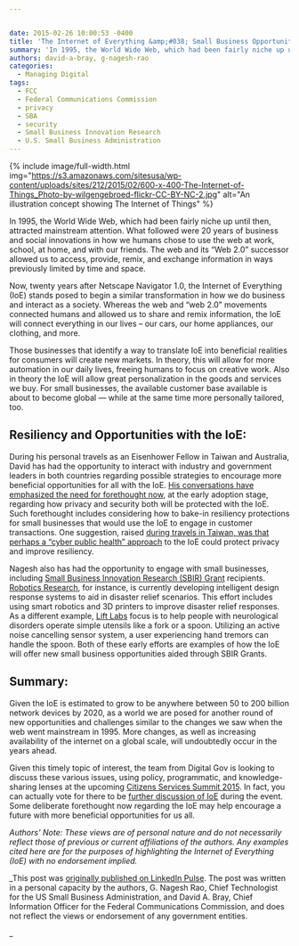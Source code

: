 ```yaml
---


date: 2015-02-26 10:00:53 -0400
title: 'The Internet of Everything &amp;#038; Small Business Opportunities'
summary: 'In 1995, the World Wide Web, which had been fairly niche up until then, attracted mainstream attention. What followed were 20 years of business and social innovations in how we humans chose to use the web at work, school, at home, and with our friends. The web and its &amp;#8220;Web 2.0&amp;#8221; successor allowed us to'
authors: david-a-bray, g-nagesh-rao
categories:
  - Managing Digital
tags:
  - FCC
  - Federal Communications Commission
  - privacy
  - SBA
  - security
  - Small Business Innovation Research
  - U.S. Small Business Administration
---
```



{% include image/full-width.html img="https://s3.amazonaws.com/sitesusa/wp-content/uploads/sites/212/2015/02/600-x-400-The-Internet-of-Things_Photo-by-wilgengebroed-flickr-CC-BY-NC-2.jpg" alt="An illustration concept showing The Internet of Things" %} 

In 1995, the World Wide Web, which had been fairly niche up until then, attracted mainstream attention. What followed were 20 years of business and social innovations in how we humans chose to use the web at work, school, at home, and with our friends. The web and its &#8220;Web 2.0&#8221; successor allowed us to access, provide, remix, and exchange information in ways previously limited by time and space.

Now, twenty years after Netscape Navigator 1.0, the Internet of Everything (IoE) stands posed to begin a similar transformation in how we do business and interact as a society. Whereas the web and “web 2.0” movements connected humans and allowed us to share and remix information, the IoE will connect everything in our lives – our cars, our home appliances, our clothing, and more.

Those businesses that identify a way to translate IoE into beneficial realities for consumers will create new markets. In theory, this will allow for more automation in our daily lives, freeing humans to focus on creative work. Also in theory the IoE will allow great personalization in the goods and services we buy. For small businesses, the available customer base available is about to become global &#8212; while at the same time more personally tailored, too.

## Resiliency and Opportunities with the IoE:

During his personal travels as an Eisenhower Fellow in Taiwan and Australia, David has had the opportunity to interact with industry and government leaders in both countries regarding possible strategies to encourage more beneficial opportunities for all with the IoE. [His conversations have emphasized the need for forethought now](https://www.linkedin.com/pulse/australia-internet-everything-david-bray), at the early adoption stage, regarding how privacy and security both will be protected with the IoE. Such forethought includes considering how to bake-in resiliency protections for small businesses that would use the IoE to engage in customer transactions. One suggestion, raised [during travels in Taiwan, was that perhaps a “cyber public health” approach](https://www.linkedin.com/pulse/taiwan-internet-everything-david-bray) to the IoE could protect privacy and improve resiliency.

Nagesh also has had the opportunity to engage with small businesses, including [Small Business Innovation Research (SBIR) Grant](http://www.sbir.gov/) recipients. [Robotics Research](https://www.roboticresearch.com/), for instance, is currently developing intelligent design response systems to aid in disaster relief scenarios. This effort includes using smart robotics and 3D printers to improve disaster relief responses. As a different example, [Lift Labs](http://www.google.com/liftware/about/) focus is to help people with neurological disorders operate simple utensils like a fork or a spoon. Utilizing an active noise cancelling sensor system, a user experiencing hand tremors can handle the spoon. Both of these early efforts are examples of how the IoE will offer new small business opportunities aided through SBIR Grants.

## Summary:

Given the IoE is estimated to grow to be anywhere between 50 to 200 billion network devices by 2020, as a world we are posed for another round of new opportunities and challenges similar to the changes we saw when the web went mainstream in 1995. More changes, as well as increasing availability of the internet on a global scale, will undoubtedly occur in the years ahead.

Given this timely topic of interest, the team from Digital Gov is looking to discuss these various issues, using policy, programmatic, and knowledge-sharing lenses at the upcoming [Citizens Services Summit 2015](https://crowdhall.com/h/299/). In fact, you can actually vote for there to be [further discussion of IoE](https://crowdhall.com/h/299/p/986) during the event. Some deliberate forethought now regarding the IoE may help encourage a future with more beneficial opportunities for us all.

_Authors&#8217; Note: These views are of personal nature and do not necessarily reflect those of previous or current affiliations of the authors. Any examples cited here are for the purposes of highlighting the Internet of Everything (IoE) with no endorsement implied._

_This post was [originally published on LinkedIn Pulse](https://www.linkedin.com/pulse/internet-everything-small-business-opportunities-g-nagesh-rao). The post was written in a personal capacity by the authors, G. Nagesh Rao, Chief Technologist for the US Small Business Administration, and David A. Bray, Chief Information Officer for the Federal Communications Commission, and does not reflect the views or endorsement of any government entities.
  
_